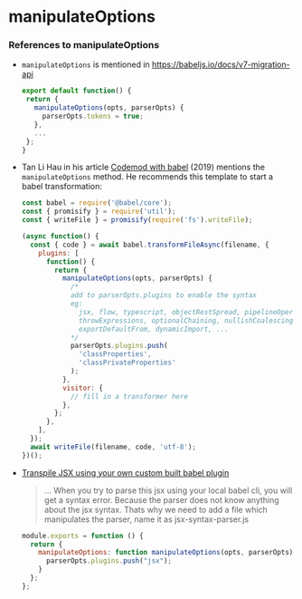 # manipulateOptions

### References to manipulateOptions

* `manipulateOptions` is mentioned in https://babeljs.io/docs/v7-migration-api
  ```js
  export default function() {
   return {
     manipulateOptions(opts, parserOpts) {
       parserOpts.tokens = true;
     },
     ...
   };
  }
  ```
* Tan Li Hau in his article [Codemod with babel](https://lihautan.com/codemod-with-babel/) (2019) mentions the `manipulateOptions` method. He recommends this template to start a babel transformation:

  ```js
  const babel = require('@babel/core');
  const { promisify } = require('util');
  const { writeFile } = promisify(require('fs').writeFile);

  (async function() {
    const { code } = await babel.transformFileAsync(filename, {
      plugins: [
        function() {
          return {
            manipulateOptions(opts, parserOpts) {
              /*
              add to parserOpts.plugins to enable the syntax
              eg: 
                jsx, flow, typescript, objectRestSpread, pipelineOperator, 
                throwExpressions, optionalChaining, nullishCoalescingOperator, 
                exportDefaultFrom, dynamicImport, ...
              */
              parserOpts.plugins.push(
                'classProperties',
                'classPrivateProperties'
              );
            },
            visitor: {
              // fill in a transformer here
            },
          };
        },
      ],
    });
    await writeFile(filename, code, 'utf-8');
  })();
  ```
* [Transpile JSX using your own custom built babel plugin](https://dev.to/pulkitnagpal/transpile-jsx-using-your-own-custom-built-babel-plugin-4888)

  > ... When you try to parse this jsx using your local babel cli, you will get a syntax error. Because the parser does not know anything about the jsx syntax.
  > Thats why we need to add a file which manipulates the parser, name it as jsx-syntax-parser.js
  ```js
  module.exports = function () {
    return {
      manipulateOptions: function manipulateOptions(opts, parserOpts) {
        parserOpts.plugins.push("jsx");
      }
    };
  };
  ```